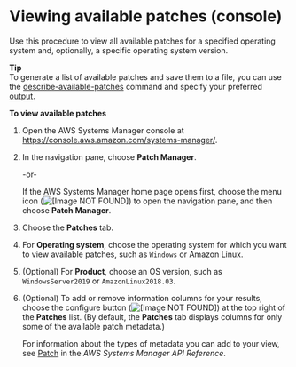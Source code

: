 # Viewing available patches \(console\)<a name="viewing-available-patches"></a>

Use this procedure to view all available patches for a specified operating system and, optionally, a specific operating system version\.

**Tip**  
To generate a list of available patches and save them to a file, you can use the [describe\-available\-patches](https://docs.aws.amazon.com/cli/latest/reference/ssm/describe-available-patches.html) command and specify your preferred [output](https://docs.aws.amazon.com/cli/latest/reference/cli-usage-output.html)\.

**To view available patches**

1. Open the AWS Systems Manager console at [https://console\.aws\.amazon\.com/systems\-manager/](https://console.aws.amazon.com/systems-manager/)\.

1. In the navigation pane, choose **Patch Manager**\.

   \-or\-

   If the AWS Systems Manager home page opens first, choose the menu icon \(![\[Image NOT FOUND\]](http://docs.aws.amazon.com/systems-manager/latest/userguide/images/menu-icon-small.png)\) to open the navigation pane, and then choose **Patch Manager**\.

1. Choose the **Patches** tab\.

1. For **Operating system**, choose the operating system for which you want to view available patches, such as `Windows` or Amazon Linux\.

1. \(Optional\) For **Product**, choose an OS version, such as `WindowsServer2019` or `AmazonLinux2018.03`\.

1. \(Optional\) To add or remove information columns for your results, choose the configure button \(![\[Image NOT FOUND\]](http://docs.aws.amazon.com/systems-manager/latest/userguide/images/configure-button.png)\) at the top right of the **Patches** list\. \(By default, the **Patches** tab displays columns for only some of the available patch metadata\.\)

   For information about the types of metadata you can add to your view, see [Patch](https://docs.aws.amazon.com/systems-manager/latest/APIReference/API_Patch.html) in the *AWS Systems Manager API Reference*\.